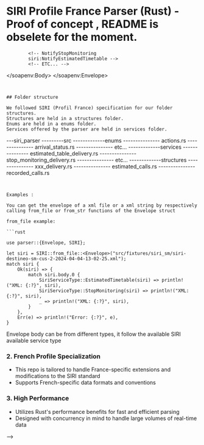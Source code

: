 # SIRI Profile France Parser (Rust) - Proof of concept , README is obselete for the moment.

<!-- 
# SIRI Profile France Parser (Rust) - Proof of concept

## Overview

The SIRI (Service Interface for Real-time Information) Profile France Parser is a Rust project aimed at creating a universal parser for the SIRI spécification, specifically tailored to the French public transport context. 
This parser is designed to be the "One parser to rule them all," capable of handling various aspects of the SIRI standard efficiently and comprehensively.

We carefully followed the SIRI France spécification here: [SIRI](https://normes.transport.data.gouv.fr/normes/siri/profil-france/)

## Purpose

The main goal of this parser is to provide a robust, efficient, and flexible solution for processing SIRI data in the French public transport ecosystem. 
By creating a unified parser, it aims to simplify the integration of real-time public transport information systems across different operators and regions in France.

## Services implemented

- Production Timetable
- Estimated Timetable
- Stop Monitoring
- Vehicle Monitoring
- Connection Monitoring
- General Message
- Facility Monitoring
- Situation Exchange

## Notification Specifities

This parser can only read SIRI notification that are inside XML  Envelope and Body like shown below.


```xml

<?xml version="1.0" encoding="UTF-8"?>
<soapenv:Envelope xmlns:soapenv="http://schemas.xmlsoap.org/soap/envelope/">
   <soapenv:Header/>
   <soapenv:Body>
            <!-- Notifications go here -->
            <!-- NotifyStopMonitoring
            siri:NotifyEstimatedTimetable -->
            <!-- ETC... -->
   </soapenv:Body>
</soapenv:Envelope>

```


## Folder structure

We followed SIRI (Profil France) specification for our folder structures. 
Structures are held in a structures folder.
Enums are held in a enums folder.
Services offered by the parser are held in services folder.

```
---siri_parser
---------src
-------------enums
--------------- actions.rs
--------------- arrival_status.rs
--------------- etc...
-------------services
--------------- estimated_table_delivery.rs
--------------- stop_monitoring_delivery.rs
--------------- etc...
-------------structures
--------------- xxx_delivery.rs
--------------- estimated_calls.rs
--------------- recorded_calls.rs

```


Examples :

You can get the envelope of a xml file or a xml string by respectively calling from_file or from_str functions of the Envelope struct

from_file example: 

```rust

use parser::{Envelope, SIRI};

let siri = SIRI::from_file::<Envelope>("src/fixtures/siri_sm/siri-destineo-sm-cus-2-2024-04-04-13-02-25.xml");
match siri {
    Ok(siri) => {
        match siri.body.0 {
            SiriServiceType::EstimatedTimetable(siri) => println!("XML: {:?}", siri),
            SiriServiceType::StopMonitoring(siri) => println!("XML: {:?}", siri),
            _ => println!("XML: {:?}", siri),
        }
    },
    Err(e) => println!("Error: {:?}", e),
}

```

Envelope body can be from different types, it follow the available SIRI available service type


### 2. French Profile Specialization

- This repo is tailored to handle France-specific extensions and modifications to the SIRI standard
- Supports French-specific data formats and conventions


### 3. High Performance

- Utilizes Rust's performance benefits for fast and efficient parsing
- Designed with concurrency in mind to handle large volumes of real-time data


 -->
